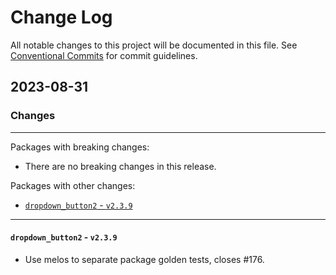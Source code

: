 # Change Log

All notable changes to this project will be documented in this file.
See [Conventional Commits](https://conventionalcommits.org) for commit guidelines.

## 2023-08-31

### Changes

---

Packages with breaking changes:

 - There are no breaking changes in this release.

Packages with other changes:

 - [`dropdown_button2` - `v2.3.9`](#dropdown_button2---v239)

---

#### `dropdown_button2` - `v2.3.9`

 - Use melos to separate package golden tests, closes #176.

